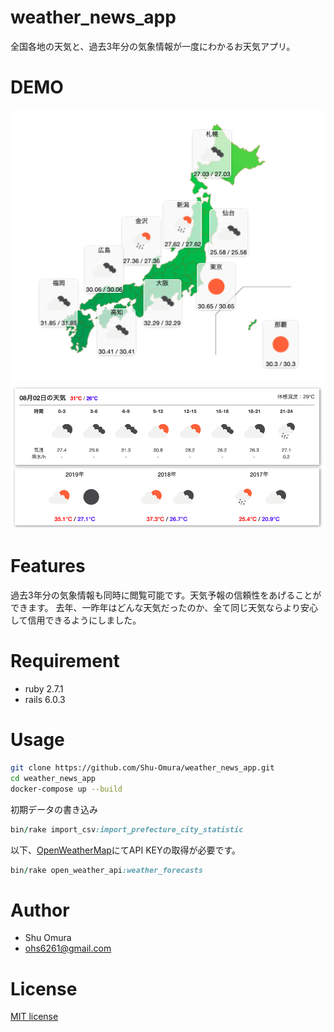 # weather_news_app

全国各地の天気と、過去3年分の気象情報が一度にわかるお天気アプリ。

# DEMO
![demo_2](https://github.com/Shu-Omura/weather_news_app/blob/images/public/demo_3.png)
![demo](https://github.com/Shu-Omura/weather_news_app/blob/images/public/demo.png)

# Features

過去3年分の気象情報も同時に閲覧可能です。天気予報の信頼性をあげることができます。
去年、一昨年はどんな天気だったのか、全て同じ天気ならより安心して信用できるようにしました。

# Requirement
* ruby 2.7.1
* rails 6.0.3

# Usage
```bash
git clone https://github.com/Shu-Omura/weather_news_app.git
cd weather_news_app
docker-compose up --build
```
初期データの書き込み
```ruby
bin/rake import_csv:import_prefecture_city_statistic
```
以下、[OpenWeatherMap](https://openweathermap.org/)にてAPI KEYの取得が必要です。
```ruby
bin/rake open_weather_api:weather_forecasts
```

# Author
* Shu Omura
* ohs6261@gmail.com

# License
[MIT license](https://en.wikipedia.org/wiki/MIT_License)
